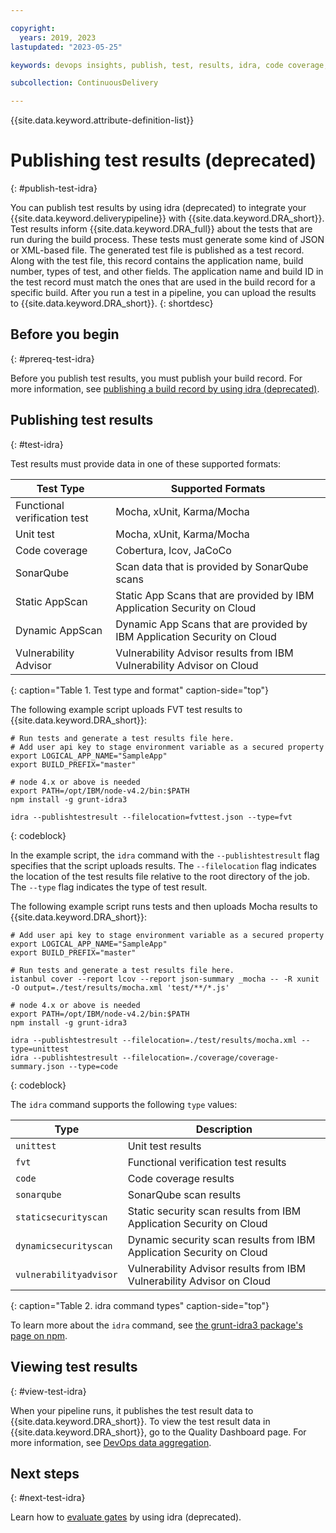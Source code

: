 ```yaml
---

copyright:
  years: 2019, 2023
lastupdated: "2023-05-25"

keywords: devops insights, publish, test, results, idra, code coverage, tests, verification, app, sonarqube, dashboard

subcollection: ContinuousDelivery

---
```


{{site.data.keyword.attribute-definition-list}}

# Publishing test results (deprecated)
{: #publish-test-idra}

You can publish test results by using idra (deprecated) to integrate your {{site.data.keyword.deliverypipeline}} with {{site.data.keyword.DRA_short}}. Test results inform {{site.data.keyword.DRA_full}} about the tests that are run during the build process. These tests must generate some kind of JSON or XML-based file. The generated test file is published as a test record. Along with the test file, this record contains the application name, build number, types of test, and other fields. The application name and build ID in the test record must match the ones that are used in the build record for a specific build. After you run a test in a pipeline, you can upload the results to {{site.data.keyword.DRA_short}}.
{: shortdesc}


## Before you begin
{: #prereq-test-idra}

Before you publish test results, you must publish your build record. For more information, see [publishing a build record by using idra (deprecated)](/docs/ContinuousDelivery?topic=ContinuousDelivery-publish-build-idra).


## Publishing test results
{: #test-idra}

Test results must provide data in one of these supported formats:

| Test Type                    | Supported Formats                                                        |
|------------------------------|--------------------------------------------------------------------------|
| Functional verification test | Mocha, xUnit, Karma/Mocha                                                |
| Unit test                    | Mocha, xUnit, Karma/Mocha                                                |
| Code coverage                | Cobertura, lcov, JaCoCo                                                  |
| SonarQube                    | Scan data that is provided by SonarQube scans                            |
| Static AppScan              | Static App Scans that are provided by IBM Application Security on Cloud  |
| Dynamic AppScan             | Dynamic App Scans that are provided by IBM Application Security on Cloud |
| Vulnerability Advisor        | Vulnerability Advisor results from IBM Vulnerability Advisor on Cloud    |
{: caption="Table 1. Test type and format" caption-side="top"}

The following example script uploads FVT test results to {{site.data.keyword.DRA_short}}:

```text
# Run tests and generate a test results file here.
# Add user api key to stage environment variable as a secured property
export LOGICAL_APP_NAME="SampleApp"
export BUILD_PREFIX="master"

# node 4.x or above is needed
export PATH=/opt/IBM/node-v4.2/bin:$PATH
npm install -g grunt-idra3

idra --publishtestresult --filelocation=fvttest.json --type=fvt
```
{: codeblock}

In the example script, the `idra` command with the `--publishtestresult` flag specifies that the script uploads results. The `--filelocation` flag indicates the location of the test results file relative to the root directory of the job. The `--type` flag indicates the type of test result.

The following example script runs tests and then uploads Mocha results to {{site.data.keyword.DRA_short}}:

```text
# Add user api key to stage environment variable as a secured property
export LOGICAL_APP_NAME="SampleApp"
export BUILD_PREFIX="master"

# Run tests and generate a test results file here.
istanbul cover --report lcov --report json-summary _mocha -- -R xunit -O output=./test/results/mocha.xml 'test/**/*.js'

# node 4.x or above is needed
export PATH=/opt/IBM/node-v4.2/bin:$PATH
npm install -g grunt-idra3

idra --publishtestresult --filelocation=./test/results/mocha.xml --type=unittest
idra --publishtestresult --filelocation=./coverage/coverage-summary.json --type=code
```
{: codeblock}

The `idra` command supports the following `type` values:

| Type                  | Description                                                          |
|-----------------------|----------------------------------------------------------------------|
| `unittest`            | Unit test results                                                    |
| `fvt`                 | Functional verification test results                                 |
| `code`                | Code coverage results                                                |
| `sonarqube`           | SonarQube scan results                                               |
| `staticsecurityscan`  | Static security scan results from IBM Application Security on Cloud  |
| `dynamicsecurityscan` | Dynamic security scan results from IBM Application Security on Cloud |
| `vulnerabilityadvisor`| Vulnerability Advisor results from IBM Vulnerability Advisor on Cloud|
{: caption="Table 2. idra command types" caption-side="top"}

To learn more about the `idra` command, see [the grunt-idra3 package's page on npm](https://www.npmjs.com/package/grunt-idra3).


## Viewing test results
{: #view-test-idra}

When your pipeline runs, it publishes the test result data to {{site.data.keyword.DRA_short}}. To view the test result data in {{site.data.keyword.DRA_short}}, go to the Quality Dashboard page. For more information, see [DevOps data aggregation](/docs/ContinuousDelivery?topic=ContinuousDelivery-devops-data-aggregation).


## Next steps
{: #next-test-idra}

Learn how to [evaluate gates](/docs/ContinuousDelivery?topic=ContinuousDelivery-evaluating-gates-idra) by using idra (deprecated).
